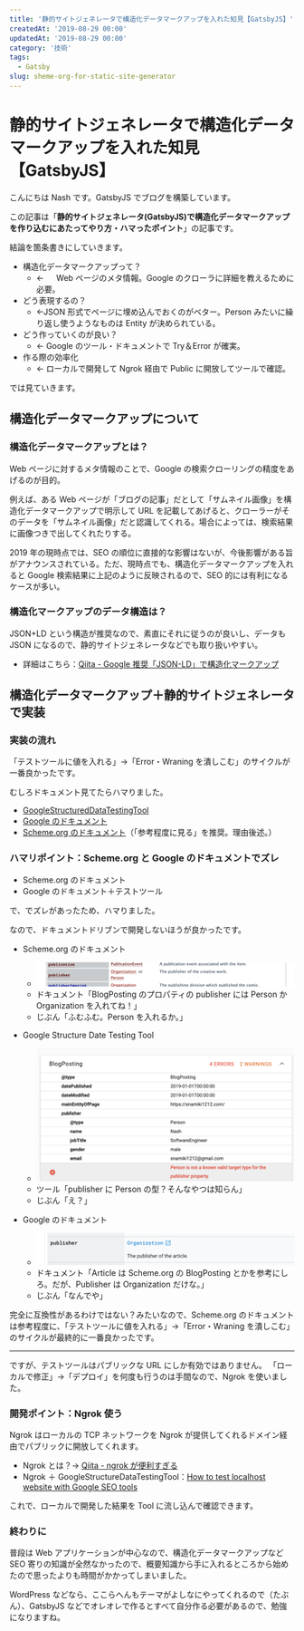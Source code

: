 ```yaml
---
title: '静的サイトジェネレータで構造化データマークアップを入れた知見【GatsbyJS】'
createdAt: '2019-08-29 00:00'
updatedAt: '2019-08-29 00:00'
category: '技術'
tags:
  - Gatsby
slug: sheme-org-for-static-site-generator
---
```


# 静的サイトジェネレータで構造化データマークアップを入れた知見【GatsbyJS】

こんにちは Nash です。GatsbyJS でブログを構築しています。

この記事は「**静的サイトジェネレータ(GatsbyJS)で構造化データマークアップを作り込むにあたってやり方・ハマったポイント**」の記事です。

結論を箇条書きにしていきます。

- 構造化データマークアップって？
  - ← 　 Web ページのメタ情報。Google のクローラに詳細を教えるために必要。
- どう表現するの？
  - ←JSON 形式でページに埋め込んでおくのがベター。Person みたいに繰り返し使うようなものは Entity が決められている。
- どう作っていくのが良い？
  - ← Google のツール・ドキュメントで Try＆Error が確実。
- 作る際の効率化
  - ← ローカルで開発して Ngrok 経由で Public に開放してツールで確認。

では見ていきます。

## 構造化データマークアップについて

### 構造化データマークアップとは？

Web ページに対するメタ情報のことで、Google の検索クローリングの精度をあげるのが目的。

例えば、ある Web ページが「ブログの記事」だとして「サムネイル画像」を構造化データマークアップで明示して URL を記載してあげると、クローラーがそのデータを「サムネイル画像」だと認識してくれる。場合によっては、検索結果に画像つきで出してくれたりする。

2019 年の現時点では、SEO の順位に直接的な影響はないが、今後影響がある旨がアナウンスされている。ただ、現時点でも、構造化データマークアップを入れると Google 検索結果に上記のように反映されるので、SEO 的には有利になるケースが多い。

### 構造化マークアップのデータ構造は？

JSON+LD という構造が推奨なので、素直にそれに従うのが良いし、データも JSON になるので、静的サイトジェネレータなどでも取り扱いやすい。

- 詳細はこちら：[Qiita - Google 推奨「JSON-LD」で構造化マークアップ](https://qiita.com/narumana/items/b66969b80cce848b2ddf)

## 構造化データマークアップ＋静的サイトジェネレータで実装

### 実装の流れ

「テストツールに値を入れる」→「Error・Wraning を潰しこむ」のサイクルが一番良かったです。

むしろドキュメント見てたらハマりました。

- [GoogleStructuredDataTestingTool](https://search.google.com/structured-data/testing-tool/u/0/)
- [Google のドキュメント](https://developers.google.com/search/docs/guides/search-gallery)
- [Scheme.org のドキュメント](https://schema.org/)（「参考程度に見る」を推奨。理由後述。）

### ハマリポイント：Scheme.org と Google のドキュメントでズレ

- Scheme.org のドキュメント
- Google のドキュメント＋テストツール

で、でズレがあったため、ハマりました。

なので、ドキュメントドリブンで開発しないほうが良かったです。

- Scheme.org のドキュメント

  - ![explain-scheme-org](explain-1.png)
  - ドキュメント「BlogPosting のプロパティの publisher には Person か Organization を入れてね！」
  - じぶん「ふむふむ。Person を入れるか。」

- Google Structure Date Testing Tool

  - ![explain-google-test-tool](explain-2.png)
  - ツール「publisher に Person の型？そんなやつは知らん」
  - じぶん「え？」

- Google のドキュメント
  - ![explain-google-doc](explain-3.png)
  - ドキュメント「Article は Scheme.org の BlogPosting とかを参考にしろ。だが、Publisher は Organization だけな。」
  - じぶん「なんでや」

完全に互換性があるわけではない？みたいなので、Scheme.org のドキュメントは参考程度に、「テストツールに値を入れる」→「Error・Wraning を潰しこむ」のサイクルが最終的に一番良かったです。

---

ですが、テストツールはパブリックな URL にしか有効ではありません。
「ローカルで修正」→「デプロイ」を何度も行うのは手間なので、Ngrok を使いました。

### 開発ポイント：Ngrok 使う

Ngrok はローカルの TCP ネットワークを Ngrok が提供してくれるドメイン経由でパブリックに開放してくれます。

- Ngrok とは？→ [Qiita - ngrok が便利すぎる](https://qiita.com/mininobu/items/b45dbc70faedf30f484e)
- Ngrok ＋ GoogleStructureDataTestingTool：[How to test localhost website with Google SEO tools](https://www.aymen-loukil.com/en/blog-en/how-to-test-localhost-website-with-google-seo-tools/)

これで、ローカルで開発した結果を Tool に流し込んで確認できます。

### 終わりに

普段は Web アプリケーションが中心なので、構造化データマークアップなど SEO 寄りの知識が全然なかったので、概要知識から手に入れるところから始めたので思ったよりも時間がかかってしまいました。

WordPress などなら、ここらへんもテーマがよしなにやってくれるので（たぶん）、GatsbyJS などでオレオレで作るとすべて自分作る必要があるので、勉強になりますね。
